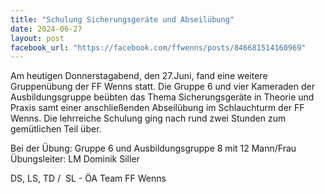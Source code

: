 ```yaml
---
title: "Schulung Sicherungsgeräte und Abseilübung"
date: 2024-06-27
layout: post
facebook_url: "https://facebook.com/ffwenns/posts/846681514160969"
---
```


Am heutigen Donnerstagabend, den 27.Juni, fand eine weitere Gruppenübung der FF Wenns statt. Die Gruppe 6 und vier Kameraden der Ausbildungsgruppe beübten das Thema Sicherungsgeräte in Theorie und Praxis samt einer anschließenden Abseilübung im Schlauchturm der FF Wenns. Die lehrreiche Schulung ging nach rund zwei Stunden zum gemütlichen Teil über.

Bei der Übung:
 Gruppe 6 und Ausbildungsgruppe 8 mit 12 Mann/Frau
 Übungsleiter: LM Dominik Siller

 DS, LS, TD / ️ SL - ÖA Team FF Wenns